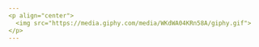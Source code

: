 ```yaml
---
<p align="center">
  <img src="https://media.giphy.com/media/WKdWA04KRn58A/giphy.gif">
</p>
---
```

